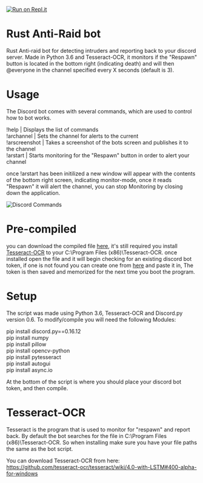[![Run on Repl.it](https://repl.it/badge/github/krombopulosM/Anti-Raid-bot-for-rust)](https://repl.it/github/krombopulosM/Anti-Raid-bot-for-rust)

# Rust Anti-Raid bot

Rust Anti-raid bot for detecting intruders and reporting back to your discord server. Made in Python 3.6 and Tesseract-OCR, it monitors if the "Respawn" button is located in the bottom right (indicating death) and will then @everyone in the channel specified every X seconds (default is 3).


# Usage

The Discord bot comes with several commands, which are used to control how to bot works.

!help | Displays the list of commands<br>
!archannel | Sets the channel for alerts to the current<br>
!arscreenshot | Takes a screenshot of the bots screen and publishes it to the channel<br>
!arstart | Starts monitoring for the "Respawn" button in order to alert your channel<br>

once !arstart has been initilized a new window will appear with the contents of the bottom right screen, indicating monitor-mode, once it reads "Respawn" it will alert the channel, you can stop Monitoring by closing down the application.

![Discord Commands](https://i.imgur.com/f0q68if.png)

# Pre-compiled

you can download the compiled file [here](https://anonfile.com/s5569b19nd/Anti-Raid_exe), it's still required you install [Tesseract-OCR](https://github.com/tesseract-ocr/tesseract/wiki/4.0-with-LSTM#400-alpha-for-windows) to your C:\Program Files (x86)\Tesseract-OCR.
once installed open the file and it will begin checking for an existing discord bot token, if one is not found you can create one from [here](https://discordapp.com/developers/applications/) and paste it in, The token is then saved and memorized for the next time you boot the program.

# Setup

The script was made using Python 3.6, Tesseract-OCR and Discord.py version 0.6. To modify/compile you will need the following Modules:

pip install discord.py==0.16.12<br>
pip install numpy<br>
pip install pillow<br>
pip install opencv-python<br>
pip install pytesseract<br>
pip install autogui<br>
pip install async.io<br>

At the bottom of the script is where you should place your discord bot token, and then compile.

# Tesseract-OCR

Tesseract is the program that is used to monitor for "respawn" and report back. By default the bot searches for the file in C:\Program Files (x86)\Tesseract-OCR. So when installing make sure you have your file paths the same as the bot script.

You can download Tesseract-OCR from here:<br>
https://github.com/tesseract-ocr/tesseract/wiki/4.0-with-LSTM#400-alpha-for-windows
